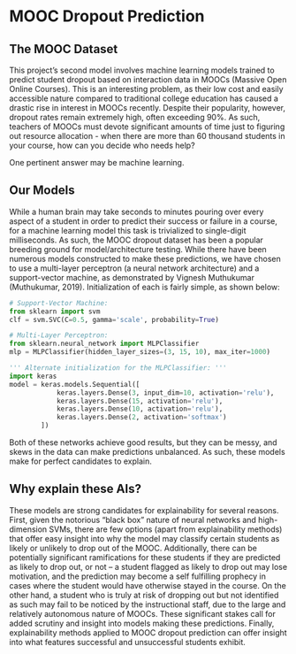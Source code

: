 # MOOC Dropout Prediction

## The MOOC Dataset
This project’s second model involves machine learning models trained to predict student dropout based on interaction data in MOOCs (Massive Open Online Courses). This is an interesting problem, as their low cost and easily accessible nature compared to traditional college education has caused a drastic rise in interest in MOOCs recently. Despite their popularity, however, dropout rates remain extremely high, often exceeding 90\%. As such, teachers of MOOCs must devote significant amounts of time just to figuring out resource allocation - when there are more than 60 thousand students in your course, how can you decide who needs help?

One pertinent answer may be machine learning.

## Our Models
While a human brain may take seconds to minutes pouring over every aspect of a student in order to predict their success or failure in a course, for a machine learning model this task is trivialized to single-digit milliseconds. As such, the MOOC dropout dataset has been a popular breeding ground for model/architecture testing. While there have been numerous models constructed to make these predictions, we have chosen to use a multi-layer perceptron (a neural network architecture) and a support-vector machine, as demonstrated by Vignesh Muthukumar (Muthukumar, 2019). Initialization of each is fairly simple, as shown below:

```python
# Support-Vector Machine:
from sklearn import svm
clf = svm.SVC(C=0.5, gamma='scale', probability=True)

# Multi-Layer Perceptron:
from sklearn.neural_network import MLPClassifier
mlp = MLPClassifier(hidden_layer_sizes=(3, 15, 10), max_iter=1000)

''' Alternate initialization for the MLPClassifier: '''
import keras
model = keras.models.Sequential([
            keras.layers.Dense(3, input_dim=10, activation='relu'),
            keras.layers.Dense(15, activation='relu'),
            keras.layers.Dense(10, activation='relu'),
            keras.layers.Dense(2, activation='softmax')
        ])
```

Both of these networks achieve good results, but they can be messy, and skews in the data can make predictions unbalanced. As such, these models make for perfect candidates to explain.

## Why explain these AIs?
These models are strong candidates for explainability for several reasons. First, given the notorious “black box” nature of neural networks and high-dimension SVMs, there are few options (apart from explainability methods) that offer easy insight into why the model may classify certain students as likely or unlikely to drop out of the MOOC. Additionally, there can be potentially significant ramifications for these students if they are predicted as likely to drop out, or not – a student flagged as likely to drop out may lose motivation, and the prediction may become a self fulfilling prophecy in cases where the student would have otherwise stayed in the course. On the other hand, a student who is truly at risk of dropping out but not identified as such may fail to be noticed by the instructional staff, due to the large and relatively autonomous nature of MOOCs. These significant stakes call for added scrutiny and insight into models making these predictions. Finally, explainability methods applied to MOOC dropout prediction can offer insight into what features successful and unsuccessful students exhibit.
